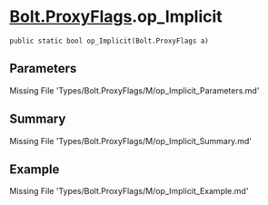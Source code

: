 # [Bolt.ProxyFlags](Types/Bolt.ProxyFlags.md).op_Implicit
`public static bool op_Implicit(Bolt.ProxyFlags a)`
## Parameters
Missing File 'Types/Bolt.ProxyFlags/M/op_Implicit_Parameters.md'
## Summary
Missing File 'Types/Bolt.ProxyFlags/M/op_Implicit_Summary.md'
## Example
Missing File 'Types/Bolt.ProxyFlags/M/op_Implicit_Example.md'
